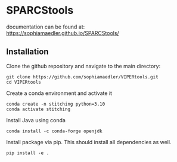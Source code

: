 # SPARCStools

documentation can be found at: https://sophiamaedler.github.io/SPARCStools/

## Installation

Clone the github repository and navigate to the main directory:

    git clone https://github.com/sophiamaedler/VIPERtools.git
    cd VIPERtools

Create a conda environment and activate it

    conda create -n stitching python=3.10
    conda activate stitching

Install Java using conda

    conda install -c conda-forge openjdk

Install package via pip. This should install all dependencies as well.

    pip install -e .
